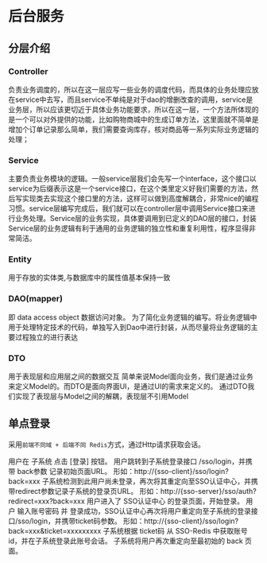# 后台服务


## 分层介绍


### Controller

负责业务调度的，所以在这一层应写一些业务的调度代码，而具体的业务处理应放在service中去写，而且service不单纯是对于dao的增删改查的调用，service是业务层，所以应该更切近于具体业务功能要求，所以在这一层，一个方法所体现的是一个可以对外提供的功能，比如购物商城中的生成订单方法，这里面就不简单是增加个订单记录那么简单，我们需要查询库存，核对商品等一系列实际业务逻辑的处理；


### Service

主要负责业务模块的逻辑。一般service层我们会先写一个interface，这个接口以service为后缀表示这是一个service接口，在这个类里定义好我们需要的方法，然后写实现类去实现这个接口里的方法，这样可以做到高度解耦合，非常nice的编程习惯。service层编写完成后，我们就可以在controller层中调用Service接口来进行业务处理。Service层的业务实现，具体要调用到已定义的DAO层的接口，封装Service层的业务逻辑有利于通用的业务逻辑的独立性和重复利用性，程序显得非常简洁。

### Entity

用于存放的实体类,与数据库中的属性值基本保持一致


### DAO(mapper)

即 data access object 数据访问对象。
为了简化业务逻辑的编写。将业务逻辑中用于处理特定技术的代码，单独写入到Dao中进行封装，从而尽量将业务逻辑的主要过程独立的进行表达

### DTO
用于表现层和应用层之间的数据交互 简单来说Model面向业务，我们是通过业务来定义Model的。而DTO是面向界面UI，是通过UI的需求来定义的。 通过DTO我们实现了表现层与Model之间的解耦，表现层不引用Model


## 单点登录

采用`前端不同域 + 后端不同 Redis`方式，通过Http请求获取会话。


用户在 子系统 点击 [登录] 按钮。
用户跳转到子系统登录接口 /sso/login，并携带 back参数 记录初始页面URL。
形如：http://{sso-client}/sso/login?back=xxx
子系统检测到此用户尚未登录，再次将其重定向至SSO认证中心，并携带redirect参数记录子系统的登录页URL。
形如：http://{sso-server}/sso/auth?redirect=xxx?back=xxx
用户进入了 SSO认证中心 的登录页面，开始登录。
用户 输入账号密码 并 登录成功，SSO认证中心再次将用户重定向至子系统的登录接口/sso/login，并携带ticket码参数。
形如：http://{sso-client}/sso/login?back=xxx&ticket=xxxxxxxxx
子系统根据 ticket码 从 SSO-Redis 中获取账号id，并在子系统登录此账号会话。
子系统将用户再次重定向至最初始的 back 页面。